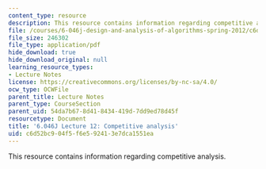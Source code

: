 ```yaml
---
content_type: resource
description: This resource contains information regarding competitive analysis.
file: /courses/6-046j-design-and-analysis-of-algorithms-spring-2012/c6d52bc904f5f6e592413e7dca1551ea_MIT6_046JS12_lec12.pdf
file_size: 246302
file_type: application/pdf
hide_download: true
hide_download_original: null
learning_resource_types:
- Lecture Notes
license: https://creativecommons.org/licenses/by-nc-sa/4.0/
ocw_type: OCWFile
parent_title: Lecture Notes
parent_type: CourseSection
parent_uid: 54da7b67-8d41-8434-419d-7dd9ed78d45f
resourcetype: Document
title: '6.046J Lecture 12: Competitive analysis'
uid: c6d52bc9-04f5-f6e5-9241-3e7dca1551ea
---
```

This resource contains information regarding competitive analysis.